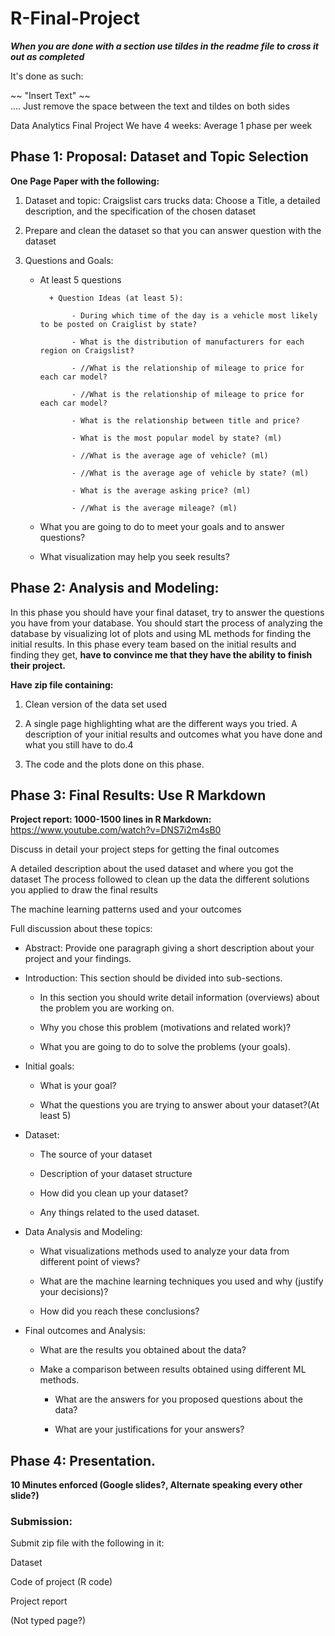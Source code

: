 # R-Final-Project
**_When you are done with a section use tildes in the readme file to cross it out as completed_**

It's done as such:

~~ "Insert Text" ~~   
.... Just remove the space between the text and tildes on both sides

Data Analytics Final Project
We have 4 weeks: Average 1 phase per week

## Phase 1: Proposal: Dataset and Topic Selection
	
**One Page Paper with the following:**

1. Dataset and topic: Craigslist cars trucks data:
		Choose a Title, a detailed description, and the specification of the chosen dataset
2. Prepare and clean the dataset so that you can answer question with the dataset
3. Questions and Goals: 
	
	* At least 5 questions
	
			+ Question Ideas (at least 5):

			     - During which time of the day is a vehicle most likely to be posted on Craiglist by state?

			     - What is the distribution of manufacturers for each region on Craigslist?

			     - //What is the relationship of mileage to price for each car model?

			     - //What is the relationship of mileage to price for each car model?
			     
			     - What is the relationship between title and price?
			     
			     - What is the most popular model by state? (ml)
			     
			     - //What is the average age of vehicle? (ml)
			     
			     - //What is the average age of vehicle by state? (ml)
			     
			     - What is the average asking price? (ml)
			     
			     - //What is the average mileage? (ml)
			     	
	* What you are going to do to meet your goals and to answer questions?
	
	* What visualization may help you seek results?
	
     		

## Phase 2: Analysis and Modeling: 
In this phase you should have your final dataset, try to answer the questions you have from your database. You should start the process of analyzing the database by visualizing lot of plots and using ML methods for finding the initial results. In this phase every team based on the initial results and finding they get, **have to convince me that they have the ability to finish their project.**

**Have zip file containing:**

1. Clean version of the data set used

2. A single page highlighting what are the different ways you tried. A description of your initial results and outcomes what you have done and what you still have to do.4

3. The code and the plots done on this phase.

## Phase 3: Final Results: Use R Markdown

**Project report: 1000-1500 lines in R Markdown:** https://www.youtube.com/watch?v=DNS7i2m4sB0

Discuss in detail your project steps for getting the final outcomes

A detailed description about the used dataset and where you got the dataset
The process followed to clean up the data the different solutions you applied to draw the final results

The machine learning patterns used and your outcomes

Full discussion about these topics:
     

* Abstract: Provide one paragraph giving a short description about your project and your findings.

* Introduction: This section should be divided into sub-sections. 
     	
     - In this section you should write detail information (overviews) about the problem you are working on.
     
     - Why you chose this problem (motivations and related work)?
     		
     - What you are going to do to solve the problems (your goals).

* Initial goals: 
     	
     - What is your goal?
     	 	
     - What the questions you are trying to answer about your dataset?(At least 5)

* Dataset: 
     	
     - The source of your dataset
     	 	
     - Description of your dataset structure
     	 	
     - How did you clean up your dataset?
     	 	
     - Any things related to the used dataset.

* Data Analysis and Modeling: 
     	
     - What visualizations methods used to analyze your data from different point of views?
     	 	
     - What are the machine learning techniques you used and why (justify your decisions)? 
     	 	
     - How did you reach these conclusions?
     
* Final outcomes and Analysis: 
     	
     - What are the results you obtained about the data?
     	 	 
     - Make a comparison between results obtained using different ML methods. 
     	 	
     	+ What are the answers for you proposed questions about the data?
     	 	 	
     	+ What are your justifications for your answers?


## Phase 4: Presentation.

**10 Minutes enforced (Google slides?, Alternate speaking every other slide?)**

### Submission: 
Submit zip file with the following in it:

Dataset

Code of project (R code)

Project report 

(Not typed page?)





